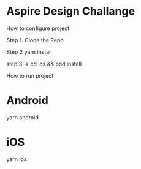 # Aspire Design Challange 

How to configure project

Step 1. Clone the Repo

Step 2 yarn install

step 3 -> cd ios && pod install

How to run project 

# Android
yarn android 

# iOS
yarn ios
